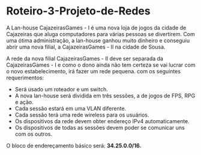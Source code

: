 # Roteiro-3-Projeto-de-Redes

A Lan-house CajazeirasGames - I é uma nova loja de jogos da cidade de Cajazeiras que aluga computadores para várias pessoas se divertirem.  Com uma ótima administração, a lan-house ganhou muito dinheiro e conseguiu abrir uma nova filial, a CajazeirasGames - II na cidade de Sousa. 

A rede da nova filial CajazeirasGames - II deve ser separada da CajazeirasGames - I e como o dono ainda não tem certeza se vai lucrar com o novo estabelecimento, irá fazer um rede pequena. com os seguintes requerimentos:

- Será usado um roteador e um switch.
- A nova lan-house será dividida em três sessões, a de jogos de FPS, RPG e ação.
- Cada sessão estará em uma VLAN diferente.
- Cada sessão terá uma rede wireless para os usuários.
- Os dispositivos da rede devem obter endereço IPv4 automaticamente.
- Os dispositivos de todas as sessões devem poder se comunicar uns com os outros.

O bloco de endereçamento básico será: **34.25.0.0/16.**